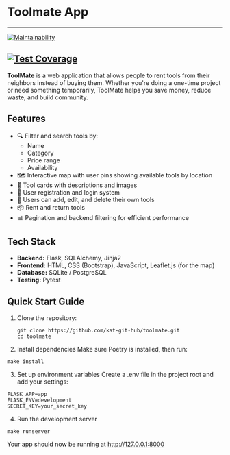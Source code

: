 # Toolmate App
---
[![Maintainability](https://api.codeclimate.com/v1/badges/25d8e43843087ec87384/maintainability)](https://codeclimate.com/github/kat-git-hub/toolmate/maintainability)

[![Test Coverage](https://api.codeclimate.com/v1/badges/25d8e43843087ec87384/test_coverage)](https://codeclimate.com/github/kat-git-hub/toolmate/test_coverage)
---

**ToolMate** is a web application that allows people to rent tools from their neighbors instead of buying them. Whether you're doing a one-time project or need something temporarily, ToolMate helps you save money, reduce waste, and build community.

## Features

- 🔍 Filter and search tools by:
  - Name
  - Category
  - Price range
  - Availability
- 🗺️ Interactive map with user pins showing available tools by location
- 📄 Tool cards with descriptions and images
- 🔐 User registration and login system
- 🧰 Users can add, edit, and delete their own tools
- 📦 Rent and return tools
- 📊 Pagination and backend filtering for efficient performance

## Tech Stack

- **Backend:** Flask, SQLAlchemy, Jinja2
- **Frontend:** HTML, CSS (Bootstrap), JavaScript, Leaflet.js (for the map)
- **Database:** SQLite / PostgreSQL
- **Testing:** Pytest

## Quick Start Guide

1. Clone the repository:
   ```
   git clone https://github.com/kat-git-hub/toolmate.git
   cd toolmate 
   ```

2. Install dependencies
Make sure Poetry is installed, then run:
```
make install
```
3. Set up environment variables
Create a .env file in the project root and add your settings:
```
FLASK_APP=app
FLASK_ENV=development
SECRET_KEY=your_secret_key
```
4. Run the development server
```
make runserver
```
Your app should now be running at http://127.0.0.1:8000